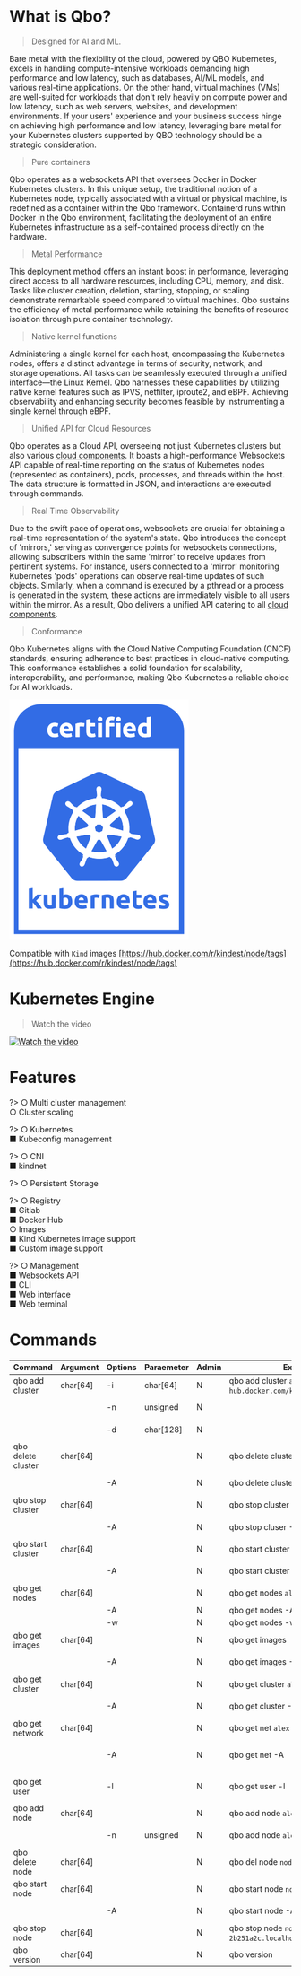# What is Qbo?

> Designed for AI and ML.

Bare metal with the flexibility of the cloud, powered by QBO Kubernetes, excels in handling compute-intensive workloads demanding high performance and low latency, such as databases, AI/ML models, and various real-time applications. On the other hand, virtual machines (VMs) are well-suited for workloads that don't rely heavily on compute power and low latency, such as web servers, websites, and development environments. If your users' experience and your business success hinge on achieving high performance and low latency, leveraging bare metal for your Kubernetes clusters supported by QBO technology should be a strategic consideration.


> Pure containers

Qbo operates as a websockets API that oversees Docker in Docker Kubernetes clusters. In this unique setup, the traditional notion of a Kubernetes node, typically associated with a virtual or physical machine, is redefined as a container within the Qbo framework. Containerd runs within Docker in the Qbo environment, facilitating the deployment of an entire Kubernetes infrastructure as a self-contained process directly on the hardware.



> Metal Performance

This deployment method offers an instant boost in performance, leveraging direct access to all hardware resources, including CPU, memory, and disk. Tasks like cluster creation, deletion, starting, stopping, or scaling demonstrate remarkable speed compared to virtual machines. Qbo sustains the efficiency of metal performance while retaining the benefits of resource isolation through pure container technology.




> Native kernel functions


Administering a single kernel for each host, encompassing the Kubernetes nodes, offers a distinct advantage in terms of security, network, and storage operations. All tasks can be seamlessly executed through a unified interface—the Linux Kernel. Qbo harnesses these capabilities by utilizing native kernel features such as IPVS, netfilter, iproute2, and eBPF. Achieving observability and enhancing security becomes feasible by instrumenting a single kernel through eBPF.



> Unified API for Cloud Resources

Qbo operates as a Cloud API, overseeing not just Kubernetes clusters but also various [cloud components](#features). It boasts a high-performance Websockets API capable of real-time reporting on the status of Kubernetes nodes (represented as containers), pods, processes, and threads within the host. The data structure is formatted in JSON, and interactions are executed through commands.


> Real Time Observability

Due to the swift pace of operations, websockets are crucial for obtaining a real-time representation of the system's state. Qbo introduces the concept of 'mirrors,' serving as convergence points for websockets connections, allowing subscribers within the same 'mirror' to receive updates from pertinent systems. For instance, users connected to a 'mirror' monitoring Kubernetes 'pods' operations can observe real-time updates of such objects. Similarly, when a command is executed by a pthread or a process is generated in the system, these actions are immediately visible to all users within the mirror. As a result, Qbo delivers a unified API catering to all [cloud components](#features).



> Conformance

Qbo Kubernetes aligns with the Cloud Native Computing Foundation (CNCF) standards, ensuring adherence to best practices in cloud-native computing. This conformance establishes a solid foundation for scalability, interoperability, and performance, making Qbo Kubernetes a reliable choice for AI workloads.

[![CNCF Certified](img/certified-kubernetes-color.svg)](https://landscape.cncf.io/card-mode?category=certified-kubernetes-distribution,certified-kubernetes-hosted,certified-kubernetes-installer&grouping=category&selected=qbo)

Compatible with `Kind` images
[https://hub.docker.com/r/kindest/node/tags](https://hub.docker.com/r/kindest/node/tags)

<!-- > Latest QBO API Docker  images: https://hub.docker.com/repository/docker/eadem/qbo-api -->
# Kubernetes Engine

> Watch the video

[![Watch the video](https://i.ytimg.com/vi/s2pItFe8IwU/maxresdefault.jpg)](https://www.youtube.com/embed/s2pItFe8IwU?rel=0")

# Features

?>
○ Multi cluster management<br>
○ Cluster scaling<br>

?>
○ Kubernetes<br>
■ Kubeconfig management<br>

?>
○ CNI<br>
■ kindnet<br>

?>
○ Persistent Storage<br>

?>
○ Registry<br>
■ Gitlab<br>
■ Docker Hub<br>
○ Images<br>
■ Kind Kubernetes image support<br>
■ Custom image support<br>

?>
○ Management<br>
■ Websockets API<br>
■ CLI<br>
■ Web interface<br>
■ Web terminal<br>

<!-- ■ Real Time logs<br>
■ Neural Graphs<br> -->


# Commands
|Command            | Argument                            | Options  | Paraemeter | Admin | Example                                                         |    Description               | 
|-------------------|-------------------------------------|----------|------------|-------|-----------------------------------------------------------------|------------------------------|
|  qbo add cluster  |    char[64]                         | -i     |  char[64]    |  N    | qbo add cluster `alex` -i `hub.docker.com/kindest/node:v1.27.2` | Add cluster                  |
|                   |                                     | -n     |  unsigned    |  N    |                                                                 | Number of nodes              |
|                   |                                     | -d     |  char[128]   |  N    |                                                                 | Domain name                  |
| qbo delete cluster|    char[64] |          |                                    |  N    | qbo delete cluster `alex`                                       | Delete cluster               |
|                   |                                     | -A     |              |  N    | qbo delete cluster -A                                           | Delete all clusters          |
| qbo stop cluster  |    char[64] |          |                                    |  N    | qbo stop cluster `alex`                                         | Stop cluster                 |      
|                   |                                     | -A     |              |  N    | qbo stop cluser -A                                              | Stop all clusters            |
| qbo start cluster |    char[64] |          |                                    |  N    | qbo start cluster `alex`                                        | Start cluster                |
|                   |                                     | -A     |              |  N    | qbo start cluster -A                                            | Start all clusters           |
| qbo get nodes     |    char[64] |          |                                    |  N    | qbo get nodes `alex`                                            | Get nodes                    |
|                   |                                     | -A     |              |  N    | qbo get nodes -A                                                | Get all nodes                |
|                   |                                     | -w     |              |  N    | qbo get nodes -w `43706dd0`                                     | Watch nodes                  |
| qbo get images    |    char[64] |          |                                    |  N    | qbo get images                                                  | Get node images              |
|                   |                                     | -A     |              |  N    | qbo get images -A                                               | Get all images               |
| qbo get cluster   |    char[64] |          |                                    |  N    | qbo get cluster `alex`                                          | Get cluster                  |
|                   |                                     | -A     |              |  N    | qbo get cluster -A                                              | Get all clusters             |
| qbo get network   |    char[64] |          |                                    |  N    | qbo get net `alex`                                              | Get cluster network          |
|                   |                                     | -A     |              |  N    | qbo get net -A                                                  | Get all cluster networks     |
| qbo get user      |                                     | -l     |              |  N    | qbo get user -l                                                 | Get local user configuration |
| qbo add node      |    char[64] |          |                                    |  N    | qbo add node `alex`                                             | Add node to cluster          |
|                   |                                     | -n     | unsigned     |  N    | qbo add node `alex` -n `3`                                      | Add n nodes to cluster       |
| qbo delete node   |    char[64] |          |                                    |  N    | qbo del node `node-2b251a2c`                                    | Delete node                  |
| qbo start node    |    char[64] |          |                                    |  N    | qbo start node `node-2b251a2c`                                  | Start node                   |
|                   |                                     | -A     |              |  N    | qbo start node -A                                               | Start all nodes              |
| qbo stop node     |    char[64] |          |                                    |  N    | qbo stop node `node-2b251a2c.localhost`                         | Stop node                    |
| qbo version       |    char[64] |          |                                    |  N    | qbo version                                                     | Get qbo version              |



